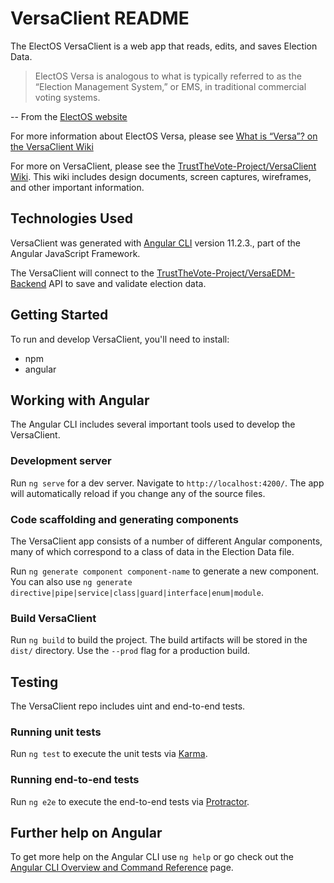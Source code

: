# VersaClient README

The ElectOS VersaClient is a web app that reads, edits, and saves Election Data.

> ElectOS Versa is analogous to what is typically referred to as the “Election Management System,” or EMS, in traditional commercial voting systems.

-- From the [ElectOS website](https://electos.org/)

For more information about ElectOS Versa, please see [What is “Versa”? on the VersaClient Wiki](https://github.com/TrustTheVote-Project/VersaClient/wiki/What-is-%E2%80%9CVersa%E2%80%9D%3F)

For more on VersaClient, please see the [TrustTheVote-Project/VersaClient Wiki](https://github.com/TrustTheVote-Project/VersaClient/wiki). This wiki includes design documents, screen captures, wireframes, and other important information.
## Technologies Used

VersaClient was generated with [Angular CLI](https://github.com/angular/angular-cli) version 11.2.3., part of the Angular JavaScript Framework. 

The VersaClient will connect to the [TrustTheVote-Project/VersaEDM-Backend](https://github.com/TrustTheVote-Project/VersaEDM-Backend) API to save and validate election data.

## Getting Started

To run and develop VersaClient, you'll need to install:

* npm
* angular

## Working with Angular

The Angular CLI includes several important tools used to develop the VersaClient.
### Development server

Run `ng serve` for a dev server. Navigate to `http://localhost:4200/`. The app will automatically reload if you change any of the source files.

### Code scaffolding and generating components

The VersaClient app consists of a number of different Angular components, many of which correspond to a class of data in the Election Data file.

Run `ng generate component component-name` to generate a new component. You can also use `ng generate directive|pipe|service|class|guard|interface|enum|module`.

### Build VersaClient

Run `ng build` to build the project. The build artifacts will be stored in the `dist/` directory. Use the `--prod` flag for a production build.

## Testing

The VersaClient repo includes uint and end-to-end tests.
### Running unit tests

Run `ng test` to execute the unit tests via [Karma](https://karma-runner.github.io).

### Running end-to-end tests

Run `ng e2e` to execute the end-to-end tests via [Protractor](http://www.protractortest.org/).

## Further help on Angular

To get more help on the Angular CLI use `ng help` or go check out the [Angular CLI Overview and Command Reference](https://angular.io/cli) page.
